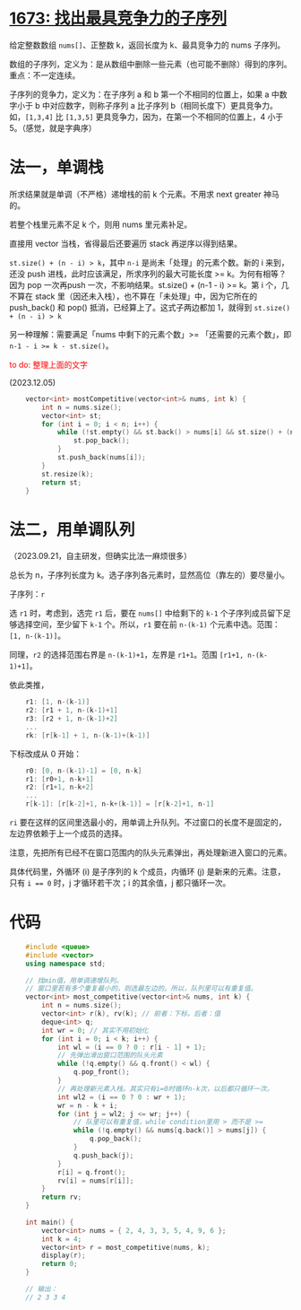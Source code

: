 # [1673: 找出最具竞争力的子序列](https://leetcode.cn/problems/find-the-most-competitive-subsequence/)

给定整数数组 `nums[]`、正整数 k，返回长度为 k、最具竞争力的 nums 子序列。

数组的子序列，定义为：是从数组中删除一些元素（也可能不删除）得到的序列。重点：不一定连续。

子序列的竞争力，定义为：在子序列 a 和 b 第一个不相同的位置上，如果 a 中数字小于 b 中对应数字，则称子序列 a 比子序列 b（相同长度下）更具竞争力。如，`[1,3,4]` 比 `[1,3,5]` 更具竞争力，因为，在第一个不相同的位置上，4 小于 5。（感觉，就是字典序）

# 法一，单调栈

所求结果就是单调（不严格）递增栈的前 k 个元素。不用求 next greater 神马的。

若整个栈里元素不足 k 个，则用 nums 里元素补足。

直接用 vector 当栈，省得最后还要遍历 stack 再逆序以得到结果。

`st.size() + (n - i) > k`，其中 `n-i` 是尚未「处理」的元素个数。新的 i 来到，还没 push 进栈，此时应该满足，所求序列的最大可能长度 >= k。为何有相等？因为 pop 一次再push 一次，不影响结果。st.size() + (n-1 - i) >= k。第 i 个，几不算在 stack 里（因还未入栈），也不算在「未处理」中，因为它所在的 push_back() 和 pop() 抵消，已经算上了。这式子两边都加 1，就得到 `st.size() + (n - i) > k`

另一种理解：需要满足「nums 中剩下的元素个数」>= 「还需要的元素个数」，即 `n-1 - i >= k - st.size()`。

<font color="red">to do: 整理上面的文字</font>

(2023.12.05)

```cpp
    vector<int> mostCompetitive(vector<int>& nums, int k) {
        int n = nums.size();
        vector<int> st;
        for (int i = 0; i < n; i++) {
            while (!st.empty() && st.back() > nums[i] && st.size() + (n - i) > k) {
                st.pop_back();
            }
            st.push_back(nums[i]);
        }
        st.resize(k);
        return st;
    }
```

# 法二，用单调队列

（2023.09.21，自主研发，但确实比法一麻烦很多）

总长为 n，子序列长度为 k。选子序列各元素时，显然高位（靠左的）要尽量小。

子序列：`r`

选 `r1` 时，考虑到，选完 `r1` 后，要在 `nums[]` 中给剩下的 `k-1` 个子序列成员留下足够选择空间，至少留下 `k-1` 个。所以，`r1` 要在前 `n-(k-1)` 个元素中选。范围：`[1, n-(k-1)]`。

同理，`r2` 的选择范围右界是 `n-(k-1)+1`，左界是 `r1+1`。范围 `[r1+1, n-(k-1)+1]`。

依此类推，

```cpp
    r1: [1, n-(k-1)]
    r2: [r1 + 1, n-(k-1)+1]
    r3: [r2 + 1, n-(k-1)+2]
    ...
    rk: [r[k-1] + 1, n-(k-1)+(k-1)]
```

下标改成从 0 开始：

```cpp
    r0: [0, n-(k-1)-1] = [0, n-k]
    r1: [r0+1, n-k+1]
    r2: [r1+1, n-k+2]
    ...
    r[k-1]: [r[k-2]+1, n-k+(k-1)] = [r[k-2]+1, n-1]
```

`ri` 要在这样的区间里选最小的，用单调上升队列。不过窗口的长度不是固定的，左边界依赖于上一个成员的选择。

注意，先把所有已经不在窗口范围内的队头元素弹出，再处理新进入窗口的元素。

具体代码里，外循环 (i) 是子序列的 k 个成员，内循环 (j) 是新来的元素。注意，只有 `i == 0` 时，j 才循环若干次；i 的其余值，j 都只循环一次。

# 代码

```cpp
    #include <queue>
    #include <vector>
    using namespace std;
    
    // 找min值，用单调递增队列。
    // 窗口里若有多个重复最小的，则选最左边的。所以，队列里可以有重复值。
    vector<int> most_competitive(vector<int>& nums, int k) {
        int n = nums.size();
        vector<int> r(k), rv(k); // 前者：下标，后者：值
        deque<int> q;
        int wr = 0; // 其实不用初始化
        for (int i = 0; i < k; i++) {
            int wl = (i == 0 ? 0 : r[i - 1] + 1);
            // 先弹出滑出窗口范围的队头元素
            while (!q.empty() && q.front() < wl) {
                q.pop_front();
            }
            // 再处理新元素入栈。其实只有i=0时循环n-k次，以后都只循环一次。
            int wl2 = (i == 0 ? 0 : wr + 1);
            wr = n - k + i;
            for (int j = wl2; j <= wr; j++) {
                // 队里可以有重复值，while condition里用 > 而不是 >=
                while (!q.empty() && nums[q.back()] > nums[j]) {
                    q.pop_back();
                }
                q.push_back(j);
            }
            r[i] = q.front();
            rv[i] = nums[r[i]];
        }
        return rv;
    }
    
    int main() {
        vector<int> nums = { 2, 4, 3, 3, 5, 4, 9, 6 };
        int k = 4;
        vector<int> r = most_competitive(nums, k);
        display(r);
        return 0;
    }
    
    // 输出：
    // 2 3 3 4
```
